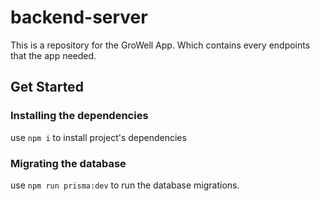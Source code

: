 # backend-server
This is a repository for the GroWell App. Which contains every endpoints that the app needed. 

## Get Started

### Installing the dependencies

use `npm i` to install project's dependencies

### Migrating the database

use `npm run prisma:dev` to run the database migrations.

